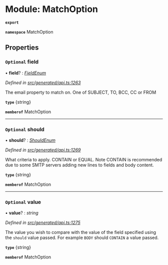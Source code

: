 # Module: MatchOption

**`export`** 

**`namespace`** MatchOption

## Properties

### `Optional` field

• **field**? : *[FieldEnum](../enums/_generated_api_.matchoption.fieldenum.md)*

*Defined in [src/generated/api.ts:1263](https://github.com/mailslurp/mailslurp-client-ts-js/blob/507ad2d/src/generated/api.ts#L1263)*

The email property to match on. One of SUBJECT, TO, BCC, CC or FROM

**`type`** {string}

**`memberof`** MatchOption

___

### `Optional` should

• **should**? : *[ShouldEnum](../enums/_generated_api_.matchoption.shouldenum.md)*

*Defined in [src/generated/api.ts:1269](https://github.com/mailslurp/mailslurp-client-ts-js/blob/507ad2d/src/generated/api.ts#L1269)*

What criteria to apply. CONTAIN or EQUAL. Note CONTAIN is recommended due to some SMTP servers adding new lines to fields and body content.

**`type`** {string}

**`memberof`** MatchOption

___

### `Optional` value

• **value**? : *string*

*Defined in [src/generated/api.ts:1275](https://github.com/mailslurp/mailslurp-client-ts-js/blob/507ad2d/src/generated/api.ts#L1275)*

The value you wish to compare with the value of the field specified using the `should` value passed. For example `BODY` should `CONTAIN` a value passed.

**`type`** {string}

**`memberof`** MatchOption

